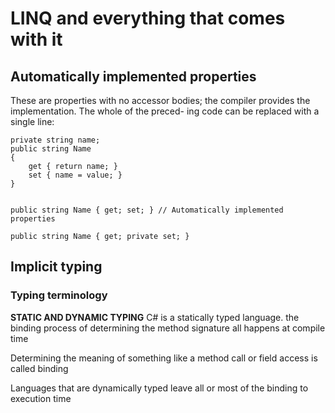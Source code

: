 # LINQ and everything that comes with it


## Automatically implemented properties

These are properties with no accessor bodies; the compiler provides the implementation. The whole of the preced- ing code can be replaced with a single line:

```
private string name;
public string Name
{
    get { return name; }
    set { name = value; }
}


public string Name { get; set; } // Automatically implemented properties

public string Name { get; private set; }
```

## Implicit typing

###  Typing terminology

**STATIC AND DYNAMIC TYPING**
C# is a statically typed language.
the binding process of determining the method signature all happens at compile time

Determining the meaning of something like a method call or field access is called binding

Languages that are dynamically typed leave all or most of the binding to execution time





